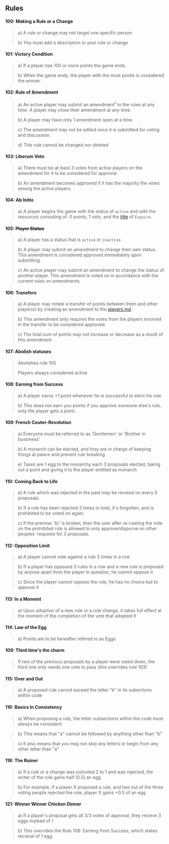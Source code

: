 ## Rules

#### 100: Making a Rule or a Change
>a) A rule or change may not target one specific person 
>
>b) You must add a description to your rule or change
>



#### 101: Victory Condition
> a) If a player has 100 or more points the game ends.
>
> b) When the game ends, the player with the most points is considered the winner.



#### 102: Rule of Amendment 
> a) An active player may submit an amendment<sup>1</sup> to the rules at any time. A player may close their amendment at any time.
>
> b) A player may have only 1 amendment open at a time.
>
> c) The amendment may not be edited once it is submitted for voting and discussion. 
>
> d) This rule cannot be changed nor deleted


#### 103: Liberum Veto
> a) There must be at least 3 votes from active players on the amendment for it to be considered for approval.
> 
> b) An amendment becomes approved if it has the majority the votes among the active players.



#### 104: Ab Initio
> a) A player begins the game with the status of `active` and with the resources consisting of: 0 points, 1 veto, and the [title](https://en.wikipedia.org/wiki/Royal_and_noble_ranks) of `Esquire`. 



#### 105: ~~Player Status~~
> a) A player has a status that is `active` or `inactive`. 
>
> b) A player may submit an amendment to change their own status. This amendment is considered approved immediately upon submitting.
>
> c) An active player may submit an amendment to change the status of another player. This amendment is voted on in accordance with the current rules on amendments.



#### 106: Transfers
> a) A player may initate a transfer of points between them and other player(s) by creating an amendment to the [players.md](player.md).
> 
> b) This amendment only requires the votes from the players involved in the transfer to be considered approved.
>
> c) The total sum of points may not increase or decrease as a result of this amendment.


#### 107: Abolish statuses
> Abolishes rule 105
>
> Players always considered active



#### 108: Earning from Success

> a) A player earns +1 point whenever he is successful to elect his rule.
>
> b) This does not earn you points if you approve someone else's rule, only the player gets a point.



#### 109: French Couter-Revolution 
> a) Everyone must be referred to as 'Gentlemen' or 'Brother in bussiness'
>
> b) A monarch can be elected, and they are in charge of keeping things at peace and prevent rule breaking
>
> e) Taxes are 1 egg to the monarchy each 3 proposals elected, taking out a point and giving it to the player entitled as monarch


#### 110: Coming Back to Life
> a) A rule which was rejected in the past may be revoted on every 5 proposals.
>
> b) If a rule has been rejected 3 times in total, it's forgotten, and is prohibited to be voted on again.
>
> c) If the premise 'b)' is broken, then the user after re-casting the vote on the prohibited rule is allowed to only approve/disporve on other peoples' requests for 3 proposals.


#### 112: Opposition Limit 
> a) A player cannot vote against a rule 3 times in a row
>
> b) If a player has opposed 3 rules in a row and a new rule is proposed by anyone apart from the player in question, he cannot oppose it
>
> c) Since the player cannot oppose the rule, he has no choice but to approve it


#### 113: In a Moment
> a) Upon adoption of a new rule or a rule change, it takes full effect at the moment of the completion of the vote that adopted it


#### 114: Law of the Egg
> a) Points are to be hereafter refered to as Eggs 


#### 109: Third time's the charm
> If two of the previous proposals by a player were voted down, the third one only needs one vote to pass (this overrides rule 103)


#### 115: Over and Out
> a) A proposed rule cannot exceed the letter "k" in its subections within code 


#### 116: Basics In Consistency
> a) When proposing a rule, the letter subsections within the code must always be consistent

> b) This means that "a" cannot be followed by anything other than "b"

> c) It also means that you may not skip any letters or begin from any other letter than "a"


#### 118: The Ruiner
> a) If a rule or a change was outvoted 2 to 1 and was rejected, the writer of the rule gains half (0.5) an egg
>
> b) For example, if a player X proposed a rule, and two  out of the three voting people rejected the rule, player X gains +0.5 of an egg


#### 121: Winner Winner Chicken Dinner
> a) If a player's proposal gets all 3/3 votes of approval, they recieve 3 eggs instead of 1
>
> b) This overrides the Rule 108: Earning from Success, which states recieval of 1 egg.
